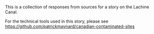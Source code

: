 This is a collection of responses from sources for a story on the Lachine Canal.

For the technical tools used in this story, please see https://github.com/patrickmaynard/canadian-contaminated-sites
